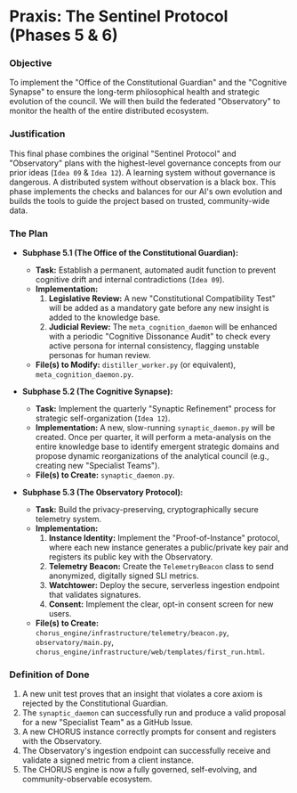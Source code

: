 # Praxis: The Sentinel Protocol (Phases 5 & 6)

### Objective
To implement the "Office of the Constitutional Guardian" and the "Cognitive Synapse" to ensure the long-term philosophical health and strategic evolution of the council. We will then build the federated "Observatory" to monitor the health of the entire distributed ecosystem.

### Justification
This final phase combines the original "Sentinel Protocol" and "Observatory" plans with the highest-level governance concepts from our prior ideas (`Idea 09` & `Idea 12`). A learning system without governance is dangerous. A distributed system without observation is a black box. This phase implements the checks and balances for our AI's own evolution and builds the tools to guide the project based on trusted, community-wide data.

### The Plan

*   **Subphase 5.1 (The Office of the Constitutional Guardian):**
    *   **Task:** Establish a permanent, automated audit function to prevent cognitive drift and internal contradictions (`Idea 09`).
    *   **Implementation:**
        1.  **Legislative Review:** A new "Constitutional Compatibility Test" will be added as a mandatory gate before any new insight is added to the knowledge base.
        2.  **Judicial Review:** The `meta_cognition_daemon` will be enhanced with a periodic "Cognitive Dissonance Audit" to check every active persona for internal consistency, flagging unstable personas for human review.
    *   **File(s) to Modify:** `distiller_worker.py` (or equivalent), `meta_cognition_daemon.py`.

*   **Subphase 5.2 (The Cognitive Synapse):**
    *   **Task:** Implement the quarterly "Synaptic Refinement" process for strategic self-organization (`Idea 12`).
    *   **Implementation:** A new, slow-running `synaptic_daemon.py` will be created. Once per quarter, it will perform a meta-analysis on the entire knowledge base to identify emergent strategic domains and propose dynamic reorganizations of the analytical council (e.g., creating new "Specialist Teams").
    *   **File(s) to Create:** `synaptic_daemon.py`.

*   **Subphase 5.3 (The Observatory Protocol):**
    *   **Task:** Build the privacy-preserving, cryptographically secure telemetry system.
    *   **Implementation:**
        1.  **Instance Identity:** Implement the "Proof-of-Instance" protocol, where each new instance generates a public/private key pair and registers its public key with the Observatory.
        2.  **Telemetry Beacon:** Create the `TelemetryBeacon` class to send anonymized, digitally signed SLI metrics.
        3.  **Watchtower:** Deploy the secure, serverless ingestion endpoint that validates signatures.
        4.  **Consent:** Implement the clear, opt-in consent screen for new users.
    *   **File(s) to Create:** `chorus_engine/infrastructure/telemetry/beacon.py`, `observatory/main.py`, `chorus_engine/infrastructure/web/templates/first_run.html`.

### Definition of Done
1.  A new unit test proves that an insight that violates a core axiom is rejected by the Constitutional Guardian.
2.  The `synaptic_daemon` can successfully run and produce a valid proposal for a new "Specialist Team" as a GitHub Issue.
3.  A new CHORUS instance correctly prompts for consent and registers with the Observatory.
4.  The Observatory's ingestion endpoint can successfully receive and validate a signed metric from a client instance.
5.  The CHORUS engine is now a fully governed, self-evolving, and community-observable ecosystem.
